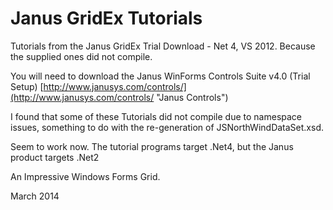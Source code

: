 Janus GridEx Tutorials
======================

Tutorials from the Janus GridEx Trial Download - Net 4, VS 2012. Because the supplied ones did not compile.

You will need to download the Janus WinForms Controls Suite v4.0 (Trial Setup)
[http://www.janusys.com/controls/](http://www.janusys.com/controls/ "Janus Controls")

I found that some of these Tutorials did not compile due to namespace issues, something to do with the re-generation of JSNorthWindDataSet.xsd.

Seem to work now. The tutorial programs target .Net4, but the Janus product targets .Net2

An Impressive Windows Forms Grid.

March 2014




